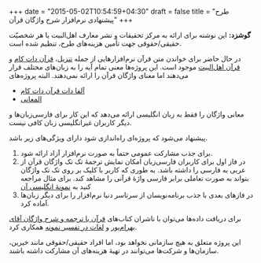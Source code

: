 +++
date = "2015-05-02T10:54:59+04:30"
draft = false
title = "طرح پیشنهادی نرم‌افزار شرح واژگان قرآن"
+++

**گوشزد:** این نوشته برای ارائه به مرکز تحقیقات و نشر معارف اهل‌البیت یا هر شخصیّت حقیقی/حقوقی جهت تأمین هزینه‌های طرح، تنظیم شده است.

در حال حاضر برای خواندن متن قرآن نرم‌افزارهایی از جمله [تنزیل](http://tanzil.net)، [قرآن دات کام](quran.com) و [قرآن اهل‌البیت](http://quran.ahlolbait.com/) موجود است. این پروژه‌ها معنی تمام آیه را به زبا‌ن‌های مختلف قرار می‌دهند اما معنای واژگان قرآن را ارائه نمی‌دهند. البته پروژه‌های 

* [آلفا دات قرآن دات کام](http://alpha.quran.com/)
* [المعانی](http://www.almaany.com/quran)

معانی واژگان را فقط به زبان انگلیسی ارائه می‌دهد که این کار برای فارسی‌زبان‌ها و دیگر کاربران غیر‌انگلیسی زبان کافی نیست.

پیشنهاد می‌شود که پروژه‌ای راه‌اندازی شود دارای ویژگی‌های زیر باشد.

1. برای جذب مشارکت عمومی حتماً به صورت نرم‌افزار آزاد ارائه شود.
2. در فاز اول برای کاربران فارسی‌زبان امکان نمایش ترجمهٔ تک تک واژگان قرآن از عربی به فارسی را داشته باشد. به طوری که کاربر با کلیک بر روی تک تک واژگان بتواند به صورت تعاملی برابر فارسی واژهٔ قرآنی را مشاهد کند. برای مثال مراجعه کنید به [نمونهٔ انگلیسی آن](http://alpha.quran.com/)
3. در فازهای بعدی با جذب برنامه‌نویسان از سرتاسر دنیا نرم‌افزار را برای دیگر زبان‌ها آماده کرد.

برای دریافت داده‌ها می‌توان با ناشران کتاب‌های [قرآن با ترجمه و شرح واژگان آقای بهرام‌پور](http://bookroom.ir/book/5380) و [لغات در تفسیر نمونه](http://makarem.ir/newmain.aspx?lid=0&mid=61913&CatID=6509&typeinfo=3) همکاری کرد.

این پروژه متعلق به هیچ سازمانی نخواهد بود، اما افراد حقیقی/حقوقی مانند خیرین، سازمان‌ها و شرکت‌ها می‌توانند در تهیهٔ هزینه‌های آن مشارکت داشته باشند.
